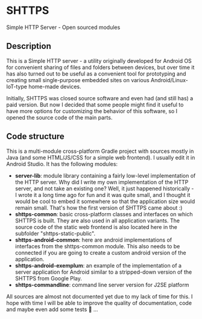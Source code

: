 # SHTTPS
Simple HTTP Server - Open sourced modules

## Description
This is a Simple HTTP server - a utility originally developed for Android OS for convenient sharing of files and folders between devices, but over time it has also turned out to be useful as a convenient tool for prototyping and creating small single-purpose embedded sites on various Android/Linux-IoT-type home-made devices.

Initially, SHTTPS was closed source software and even had (and still has) a paid version. But now I decided that some people might find it useful to have more options for customizing the behavior of this software, so I opened the source code of the main parts.

## Code structure
This is a multi-module cross-platform Gradle project with sources mostly in Java (and some HTML/JS/CSS for a simple web frontend). I usually edit it in Android Studio. It has the following modules:

- **server-lib**: module library containing a fairly low-level implementation of the HTTP server. Why did I write my own implementation of the HTTP server, and not take an existing one? Well, it just happened historically - I wrote it a long time ago for fun and it was quite small, and I thought it would be cool to embed it somewhere so that the application size would remain small. That's how the first version of SHTTPS came about :)
- **shttps-common**: basic cross-platform classes and interfaces on which SHTTPS is built. They are also used in all application variants. The source code of the static web frontend is also located here in the subfolder "shttps-static-public".
- **shttps-android-common**: here are android implementations of interfaces from the shttps-common module. This also needs to be connected if you are going to create a custom android version of the application.
- **shttps-android-exemplum**: an example of the implementation of a server application for Android similar to a stripped-down version of the SHTTPS from Google Play.
- **shttps-commandline**: command line server version for J2SE platform

All sources are almost not documented yet due to my lack of time for this. I hope with time I will be able to improve the quality of documentation, code and maybe even add some tests 🤔 ...

